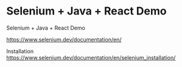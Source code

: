 # Selenium + Java + React Demo
Selenium + Java + React Demo

https://www.selenium.dev/documentation/en/

Installation
https://www.selenium.dev/documentation/en/selenium_installation/
